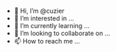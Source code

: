 - 👋 Hi, I’m @cuzier
- 👀 I’m interested in ...
- 🌱 I’m currently learning ...
- 💞️ I’m looking to collaborate on ...
- 📫 How to reach me ...

<!---
cuzier/cuzier is a ✨ special ✨ repository because its `README.md` (this file) appears on your GitHub profile.
You can click the Preview link to take a look at your changes.
--->
